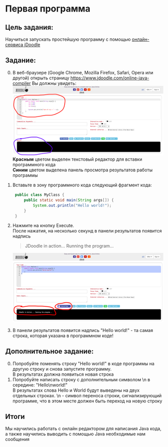 # Первая программа

## Цель задания:
Научиться запускать простейшую программу с помощью [онлайн-сервиса jDoodle](https://www.jdoodle.com/online-java-compiler)

## Задание:
 0. В веб-браузере (Google Chrome, Mozilla Firefox, Safari, Opera или другой) открыть страницу
 https://www.jdoodle.com/online-java-compiler
 Вы должны увидеть:
 ![](../../Служебные%20файлы/.Картинки/doodle.png)
 **Красным** цветом выделен текстовый редактор для вставки программного кода  
 **Синим** цветом выделена панель просмотра результатов работы программы
 0. Вставьте в зону программного кода следующий фрагмент кода:
     ``` Java
      public class MyClass {
          public static void main(String args[]) {
              System.out.println("Hello world!");
          }
      }
      ```
  0. Нажмите на кнопку Execute.  
  После нажатия, на несколько секунд в панели результатов появится надпись
     > JDoodle in action... Running the program...
     <!-- -->
     ![](../../Служебные%20файлы/.Картинки/doodle_running.png)

  0. В панели результатов появится надпись "Hello world!" - та самая строка, которая указана в программном коде!
  
## Дополнительное задание:
0. Попробуйте поменять строку "Hello world!" в коде программы на другую строку и снова запустите программу.  
В результатах должна появиться новая строка
0. Попробуйте написать строку с дополнительным символом \n в середине:  "Hello\nworld!"  
В результатах слова Hello и World будут выведены на двух отдельных строках. \n - символ переноса строки, сигнализирующий программе, что в этом месте должен быть переход на новую строку

## Итоги
Мы научились работать с онлайн редактором для написания Java кода, а также научились выводить с помощью Java необходимые нам сообщения